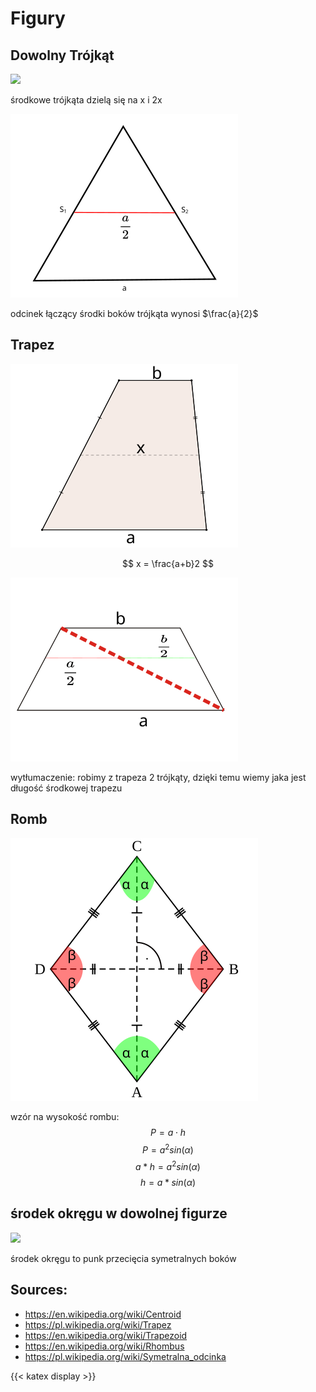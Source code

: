 # Figury

## Dowolny Trójkąt

![](/TriangleCentroid.svg)

środkowe trójkąta dzielą się na x i 2x

![](/triangle.svg)


odcinek łączący środki boków trójkąta wynosi $\frac{a}{2}$


## Trapez

![](/Trapez_mittellinie_en_labels.svg)

$$ x = \frac{a+b}2 $$

![](/Trapezoid_isosceles.svg)

wytłumaczenie: robimy z trapeza 2 trójkąty, dzięki temu wiemy jaka jest długość środkowej trapezu

## Romb

![](/Rhombus.svg)

wzór na wysokość rombu:
$$P=a⋅h$$
$$P=a^2sin(\alpha)$$
$$a *h = a^2sin(\alpha)$$
$$h = a*sin(\alpha)$$

## środek okręgu w dowolnej figurze

![](https://upload.wikimedia.org/wikipedia/commons/3/39/Bisector7.svg)

środek okręgu to punk przecięcia symetralnych boków

## Sources:
- <https://en.wikipedia.org/wiki/Centroid>
- <https://pl.wikipedia.org/wiki/Trapez>
- <https://en.wikipedia.org/wiki/Trapezoid>
- <https://en.wikipedia.org/wiki/Rhombus>
- <https://pl.wikipedia.org/wiki/Symetralna_odcinka>

{{< katex display >}}